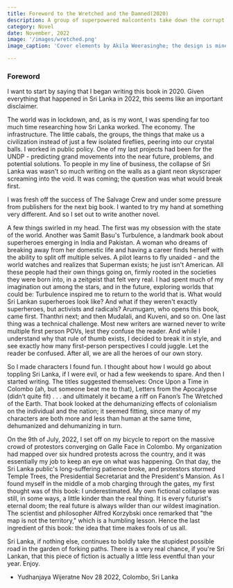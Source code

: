 ```yaml
---
title: Foreword to the Wretched and the Damned(2020)
description: A group of superpowered malcontents take down the corrupt, nepotistic government of Sri Lanka.
category: Novel
date: November, 2022
image: '/images/wretched.png'
image_caption: 'Cover elements by Akila Weerasinghe; the design is mine and not yet final.'

---
```



### Foreword

I want to start by saying that I began writing this book in 2020. Given everything that happened in Sri Lanka in 2022, this seems like an important disclaimer. 

The world was in lockdown, and, as is my wont, I was spending far too much time researching how Sri Lanka worked. The economy. The infrastructure. The little cabals, the groups, the things that make us a civilization instead of just a few isolated fireflies, peering into our crystal balls. 
I worked in public policy. One of my last projects had been for the UNDP - predicting grand movements into the near future, problems, and potential solutions. To people in my line of business, the collapse of Sri Lanka was wasn't so much writing on the walls as a giant neon skyscraper screaming into the void. It was coming; the question was what would break first. 

I was fresh off the success of The Salvage Crew and under some pressure from publishers for the next big book. I wanted to try my hand at something very different. And so I set out to write another novel.

A few things swirled in my head. The first was my obsession with the state of the world. Another was Samit Basu's Turbulence, a landmark book about superheroes emerging in India and Pakistan. A woman who dreams of breaking away from her domestic life and having a career finds herself with the ability to split off multiple selves.  A pilot learns to fly unaided - and the world watches and realizes that Superman exists; he just isn't American. All these people had their own things going on, firmly rooted in the societies they were born into, in a zeitgeist that felt very real. I had spent much of my imagination out among the stars, and in the future, exploring worlds that could be: Turbulence inspired me to return to the world that is. What would Sri Lankan superheroes look like? And what if they weren't exactly superheroes, but activists and radicals? Arumugam, who opens this book, came first. Thanthri next; and then Mudalali, and Kuveni, and so on. 
One last thing was a technical challenge. Most new writers are warned never to write multiple first person POVs, lest they confuse the reader. And while I understand why that rule of thumb exists, I decided to break it in style, and see exactly how many first-person perspectives I could juggle. Let the reader be confused. After all, we are all the heroes of our own story. 

So I made characters I found fun. I thought about how I would go about toppling Sri Lanka, if I were evil, or had a few weekends to spare. And then I started writing. The titles suggested themselves: Once Upon a Time in Colombo (ah, but someone beat me to that), Letters from the Apocalypse (didn’t quite fit) . . . and ultimately it became a riff on Fanon’s The Wretched of the Earth. That book looked at the dehumanizing effects of colonialism on the individual and the nation; it seemed fitting, since many of my characters are both more and less than human at the same time, dehumanized and dehumanizing in turn. 

On the 9th of July, 2022, I set off on my bicycle to report on the massive crowd of protestors converging on Galle Face in Colombo. My organization had mapped over six hundred protests across the country, and it was essentially my job to keep an eye on what was happening. On that day, the Sri Lanka public's long-suffering patience broke, and protestors stormed Temple Trees, the Presidential Secretariat and the President's Mansion. 
As I found myself in the middle of a mob charging through the gates, my first thought was of this book: I underestimated. My own fictional collapse was still, in some ways, a little kinder than the real thing. It is every futurist's eternal doom; the real future is always wilder than our wildest imagination. The scientist and philosopher Alfred Korzybski once remarked that "the map is not the territory," which is a humbling lesson. Hence the last ingredient of this book: the idea that time makes fools of us all. 

Sri Lanka, if nothing else, continues to boldly take the stupidest possible road in the garden of forking paths. There is a very real chance, if you're Sri Lankan, that this piece of fiction is actually a little less eventful than your year. 
Enjoy. 

- Yudhanjaya Wijeratne
Nov 28 2022, Colombo, Sri Lanka
